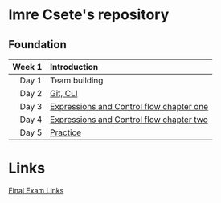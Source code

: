 # Imre Csete's repository

## Foundation

  Week 1 | Introduction
  -------:|:-----------------------
  Day 1  | Team building
  Day 2  | [Git, CLI](https://github.com/greenfox-academy/ImreCsete/tree/master/week-01/day-2)
  Day 3  | [Expressions and Control flow chapter one](https://github.com/greenfox-academy/ImreCsete/tree/master/week-01/day-3)
  Day 4  | [Expressions and Control flow chapter two](https://github.com/greenfox-academy/ImreCsete/tree/master/week-01/day-4)
  Day 5  | [Practice](https://github.com/greenfox-academy/ImreCsete/tree/master/week-01/day-5)

# Links

[Final Exam Links](https://github.com/greenfox-academy/ImreCsete/tree/master/final_exam_links)